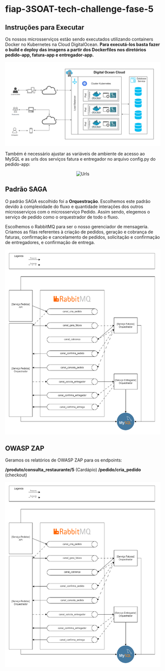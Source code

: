 # fiap-3SOAT-tech-challenge-fase-5
 

## **Instruções para Executar**
Os nossos microsserviços estão sendo executados utilizando containers Docker no Kubernetes na Cloud DigitalOcean. **Para executá-los basta fazer o build e deploy das imagens a partir dos Dockerfiles nos diretórios pedido-app, fatura-app e entregador-app.**

   <div align="center">
   <img src="imgs\Desenho_Arquitetura_FIAPFOOD.png" alt="Estrutura Kubernetes">
   </div>

Também é necessário ajustar as variáveis de ambiente de acesso ao MySQL e as urls dos serviços fatura e entregador no arquivo config.py do pedido-app:

   <div align="center">
   <img src="imgs\ulrs.png" alt="Urls">
   </div>

## **Padrão SAGA**
O padrão SAGA escolhido foi a **Orquestração**. Escolhemos este padrão devido à complexidade do fluxo e quantidade interações dos outros microsserviços com o microsserviço Pedido. Assim sendo, elegemos o serviço de pedido como o orquestrador de todo o fluxo.

Escolhemos o RabbitMQ para ser o nosso gerenciador de mensageria. Criamos as filas referentes à criação de pedidos, geração e cobrança de faturas, confirmação e cancelamento de pedidos, solicitação e confirmação de entregadores, e confirmação de entrega.

   <div align="center">
   <img src="imgs\fluxo saga 3.drawio.png" alt="Fluxo SAGA">
   </div>

## **OWASP ZAP**
Geramos os relatórios de OWASP ZAP para os endpoints: 

**/produto/consulta_restaurante/5** (Cardápio)
**/pedido/cria_pedido** (checkout)


   <div align="center">
   <img src="imgs\fluxo saga 3.drawio.png" alt="Fluxo SAGA">
   </div>